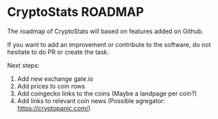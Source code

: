 CryptoStats ROADMAP
===================

The roadmap of CryptoStats will based on features added on Github.

If you want to add an improvement or contribute to the software, do not hesitate to do PR or create the task.


Next steps:

1. Add new exchange gate.io
2. Add prices to coin rows
4. Add coingecko links to the coins (Maybe a landpage per coin?)
5. Add links to relevant coin news (Possible agregator: https://cryptopanic.com/)



